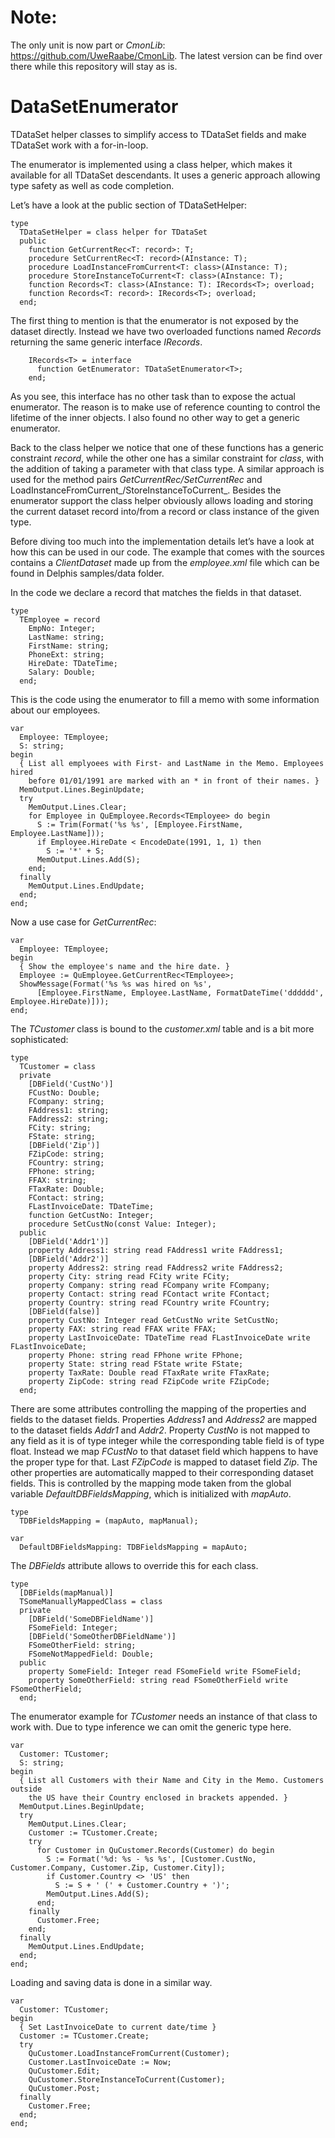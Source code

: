 # Note:
The only unit is now part or _CmonLib_: https://github.com/UweRaabe/CmonLib. The latest version can be find over there while this repository will stay as is.

# DataSetEnumerator
TDataSet helper classes to simplify access to TDataSet fields and make TDataSet work with a for-in-loop.

The enumerator is implemented using a class helper, which makes it available for all TDataSet descendants. It uses a generic approach allowing type safety as well as code completion.

Let’s have a look at the public section of TDataSetHelper:

```Delphi
type  
  TDataSetHelper = class helper for TDataSet
  public
    function GetCurrentRec<T: record>: T;
    procedure SetCurrentRec<T: record>(AInstance: T);
    procedure LoadInstanceFromCurrent<T: class>(AInstance: T);
    procedure StoreInstanceToCurrent<T: class>(AInstance: T);
    function Records<T: class>(AInstance: T): IRecords<T>; overload;
    function Records<T: record>: IRecords<T>; overload;
  end;
```
The first thing to mention is that the enumerator is not exposed by the dataset directly. Instead we have two overloaded functions named _Records_ returning the same generic interface _IRecords<T>_.
    
```Delphi
    IRecords<T> = interface
      function GetEnumerator: TDataSetEnumerator<T>;
    end;
```    
As you see, this interface has no other task than to expose the actual enumerator.  The reason is to make use of reference counting to control the lifetime of the inner objects. I also found no other way to get a generic enumerator.

Back to the class helper we notice that one of these functions has a generic constraint _record_, while the other one has a similar constraint for _class_, with the addition of taking a parameter with that class type. A similar approach is used for the method pairs _GetCurrentRec/SetCurrentRec_ and LoadInstanceFromCurrent_/StoreInstanceToCurrent_. Besides the enumerator support the class helper obviously allows loading and storing the current dataset record into/from a record or class instance of the given type.

Before diving too much into the implementation details let’s have a look at how this can be used in our code. The example that comes with the sources contains a _ClientDataset_ made up from the _employee.xml_ file which can be found in Delphis samples/data folder. 

In the code we declare a record that matches the fields in that dataset.

```Delphi
type
  TEmployee = record
    EmpNo: Integer;
    LastName: string;
    FirstName: string;
    PhoneExt: string;
    HireDate: TDateTime;
    Salary: Double;
  end;
```  
This is the code using the enumerator to fill a memo with some information about our employees.

```Delphi
var
  Employee: TEmployee;
  S: string;
begin
  { List all emplyoees with First- and LastName in the Memo. Employees hired
    before 01/01/1991 are marked with an * in front of their names. }
  MemOutput.Lines.BeginUpdate;
  try
    MemOutput.Lines.Clear;
    for Employee in QuEmployee.Records<TEmployee> do begin
      S := Trim(Format('%s %s', [Employee.FirstName, Employee.LastName]));
      if Employee.HireDate < EncodeDate(1991, 1, 1) then
        S := '*' + S;
      MemOutput.Lines.Add(S);
    end;
  finally
    MemOutput.Lines.EndUpdate;
  end;
end;
```
Now a use case for _GetCurrentRec_:

```Delphi
var
  Employee: TEmployee;
begin
  { Show the employee's name and the hire date. }
  Employee := QuEmployee.GetCurrentRec<TEmployee>;
  ShowMessage(Format('%s %s was hired on %s', 
      [Employee.FirstName, Employee.LastName, FormatDateTime('dddddd', Employee.HireDate)]));
end;
```
The _TCustomer_ class is bound to the _customer.xml_ table and is a bit more sophisticated:

```Delphi
type
  TCustomer = class
  private
    [DBField('CustNo')]
    FCustNo: Double;
    FCompany: string;
    FAddress1: string;
    FAddress2: string;
    FCity: string;
    FState: string;
    [DBField('Zip')]
    FZipCode: string;
    FCountry: string;
    FPhone: string;
    FFAX: string;
    FTaxRate: Double;
    FContact: string;
    FLastInvoiceDate: TDateTime;
    function GetCustNo: Integer;
    procedure SetCustNo(const Value: Integer);
  public
    [DBField('Addr1')]
    property Address1: string read FAddress1 write FAddress1;
    [DBField('Addr2')]
    property Address2: string read FAddress2 write FAddress2;
    property City: string read FCity write FCity;
    property Company: string read FCompany write FCompany;
    property Contact: string read FContact write FContact;
    property Country: string read FCountry write FCountry;
    [DBField(false)]
    property CustNo: Integer read GetCustNo write SetCustNo;
    property FAX: string read FFAX write FFAX;
    property LastInvoiceDate: TDateTime read FLastInvoiceDate write FLastInvoiceDate;
    property Phone: string read FPhone write FPhone;
    property State: string read FState write FState;
    property TaxRate: Double read FTaxRate write FTaxRate;
    property ZipCode: string read FZipCode write FZipCode;
  end;
```  
There are some attributes controlling the mapping of the properties and fields to the dataset fields. Properties _Address1_ and _Address2_ are mapped to the dataset fields _Addr1_ and _Addr2_. Property _CustNo_ is not mapped to any field as it is of type integer while the corresponding table field is of type float. Instead we map _FCustNo_ to that dataset field which happens to have the proper type for that. Last _FZipCode_ is mapped to dataset field _Zip_. The other properties are automatically mapped to their corresponding dataset fields. This is controlled by the mapping mode taken from the global variable _DefaultDBFieldsMapping_, which is initialized with _mapAuto_. 

```Delphi
type
  TDBFieldsMapping = (mapAuto, mapManual);

var
  DefaultDBFieldsMapping: TDBFieldsMapping = mapAuto;
```

The _DBFields_ attribute allows to override this for each class.

```Delphi
type
  [DBFields(mapManual)]
  TSomeManuallyMappedClass = class
  private
    [DBField('SomeDBFieldName')]
    FSomeField: Integer;
    [DBField('SomeOtherDBFieldName')]
    FSomeOtherField: string;
    FSomeNotMappedField: Double;
  public
    property SomeField: Integer read FSomeField write FSomeField;
    property SomeOtherField: string read FSomeOtherField write FSomeOtherField;
  end;
```

The enumerator example for _TCustomer_ needs an instance of that class to work with. Due to type inference we can omit the generic type here.

```Delphi
var
  Customer: TCustomer;
  S: string;
begin
  { List all Customers with their Name and City in the Memo. Customers outside
    the US have their Country enclosed in brackets appended. }
  MemOutput.Lines.BeginUpdate;
  try
    MemOutput.Lines.Clear;
    Customer := TCustomer.Create;
    try
      for Customer in QuCustomer.Records(Customer) do begin
        S := Format('%d: %s - %s %s', [Customer.CustNo, Customer.Company, Customer.Zip, Customer.City]);
        if Customer.Country <> 'US' then
          S := S + ' (' + Customer.Country + ')';
        MemOutput.Lines.Add(S);
      end;
    finally
      Customer.Free;
    end;
  finally
    MemOutput.Lines.EndUpdate;
  end;
end;
```
Loading and saving data is done in a similar way.

```Delphi
var
  Customer: TCustomer;
begin
  { Set LastInvoiceDate to current date/time }
  Customer := TCustomer.Create;
  try
    QuCustomer.LoadInstanceFromCurrent(Customer);
    Customer.LastInvoiceDate := Now;
    QuCustomer.Edit;
    QuCustomer.StoreInstanceToCurrent(Customer);
    QuCustomer.Post;
  finally
    Customer.Free;
  end;
end;
```
